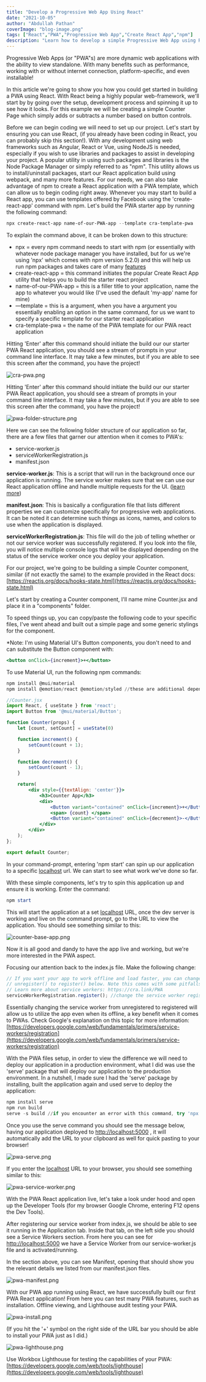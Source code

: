 ```yaml
---
title: "Develop a Progressive Web App Using React"
date: "2021-10-05"
author: "Abdullah Pathan"
coverImage: "blog-image.png"
tags: ["React","PWA","Progressive Web App","Create React App","npm"]
description: "Learn how to develop a simple Progressive Web App using React."
---
```


Progressive Web Apps (or "PWA"s) are more dynamic web applications with the ability to view standalone. With many benefits such as performance, working with or without internet connection, platform-specific, and even installable! 

In this article we're going to show you how you could get started in building a PWA using React. With React being a highly popular web-framework, we'll start by by going over the setup, development process and spinning it up to see how it looks. For this example we will be creating a simple Counter Page which simply adds or subtracts a number based on button controls.

Before we can begin coding we will need to set up our project. Let's start by ensuring you can use React, (if you already have been coding in React, you can probably skip this section!). With any development using web frameworks such as Angular, React or Vue, using NodeJS is needed, especially if you wish to use libraries and packages to assist in developing your project. A popular utility in using such packages and libraries is the Node Package Manager or simply referred to as "npm". This utility allows us to install/uninstall packages, start our React application build using webpack, and many more features. For our needs, we can also take advantage of npm to create a React application with a PWA template, which can allow us to begin coding right away. Whenever you may start to build a React app, you can use templates offered by Facebook using the 'create-react-app' command with npm. Let's build the PWA starter app by running the following command:

```powershell
npx create-react-app name-of-our-PWA-app --template cra-template-pwa
```
To explain the command above, it can be broken down to this structure:

- npx = every npm command needs to start with npm (or essentially with whatever node package manager you have installed, but for us we're using 'npx' which comes with npm version 5.2.0) and this will help us run npm packages and takes care of many [features](https://nodejs.dev/learn/the-npx-nodejs-package-runner)
- create-react-app = this command initiates the popular Create React App utility that helps you to build the starter react project
- name-of-our-PWA-app = this is a filler title to your application, name the app to whatever you would like (I've used the default 'my-app' name for mine)
- —template = this is a argument, when you have a argument you essentially enabling an option in the same command, for us we want to specify a specific template for our starter react application
- cra-template-pwa = the name of the PWA template for our PWA react application

Hitting 'Enter' after this command should initiate the build our our starter PWA React application, you should see a stream of prompts in your command line interface. It may take a few minutes, but if you are able to see this screen after the command, you have the project!

![cra-pwa.png](cra-pwa.png)

Hitting 'Enter' after this command should initiate the build our our starter PWA React application, you should see a stream of prompts in your command line interface. It may take a few minutes, but if you are able to see this screen after the command, you have the project!

![pwa-folder-structure.png](pwa-folder-structure.png)

Here we can see the following folder structure of our application so far, there are a few files that garner our attention when it comes to PWA's:

- service-worker.js
- serviceWorkerRegistration.js
- manifest.json

**service-worker.js**: This is a script that will run in the background once our application is running. The service worker makes sure that we can use our React application offline and handle multiple requests for the UI. ([learn more](https://developers.google.com/web/fundamentals/primers/service-workers?hl=en))

**manifest.json**: This is basically a configuration file that lists different properties we can customize specifically for progressive web applications. It can be noted it can determine such things as icons, names, and colors to use when the application is displayed.

**serviceWorkerRegistration.js**: This file will do the job of telling whether or not our service worker was successfully registered. If you look into the file, you will notice multiple console logs that will be displayed depending on the status of the service worker once you deploy your application.

For our project, we're going to be building a simple Counter component, similar (if not exactly the same) to the example provided in the React docs: [https://reactjs.org/docs/hooks-state.html](https://reactjs.org/docs/hooks-state.html)

Let's start by creating a Counter component, I'll name mine Counter.jsx and place it in a "components" folder.

To speed things up, you can copy/paste the following code to your specific files, I've went ahead and built out a simple page and some generic stylings for the component.

*Note: I'm using Material UI's Button components, you don't need to and can substitute the Button component with:

```jsx
<button onClick={increment}>+</button>
```

To use Material UI, run the following npm commands:

```powershell
npm install @mui/material
npm install @emotion/react @emotion/styled //these are additional dependencies for me to get Material UI working with the Counter component
```

```jsx
//Counter.jsx
import React, { useState } from 'react';
import Button from '@mui/material/Button';

function Counter(props) {
    let [count, setCount] = useState(0)

    function increment() {
        setCount(count + 1);
    }

    function decrement() {
        setCount(count - 1);
    }

    return(
        <div style={{textAlign: 'center'}}>
            <h3>Counter App</h3>
            <div>
                <Button variant="contained" onClick={increment}>+</Button>
                <span> {count} </span>
                <Button variant="contained" onClick={decrement}>-</Button>
            </div>
        </div>
    );
};

export default Counter;
```

In your command-prompt, entering 'npm start' can spin up our application to a specific [localhost](http://localhost) url. We can start to see what work we've done so far.

With these simple components, let's try to spin this application up and ensure it is working. Enter the command:

```powershell
npm start
```

This will start the application at a set [localhost](http://localhost) URL, once the dev server is working and live on the command prompt, go to the URL to view the application. You should see something similar to this:

![counter-base-app.png](counter-base-app.png)

Now it is all good and dandy to have the app live and working, but we're more interested in the PWA aspect.

Focusing our attention back to the index.js file. Make the following change:

```jsx
// If you want your app to work offline and load faster, you can change
// unregister() to register() below. Note this comes with some pitfalls.
// Learn more about service workers: https://cra.link/PWA
serviceWorkerRegistration.register(); //change the service worker registration from 'unregistered' to 'registered'
```

Essentially changing the service worker from unregistered to registered will allow us to utilize the app even when its offline, a key benefit when it comes to PWAs. Check Google's explanation on this topic for more information: [https://developers.google.com/web/fundamentals/primers/service-workers/registration](https://developers.google.com/web/fundamentals/primers/service-workers/registration)

With the PWA files setup, in order to view the difference we will need to deploy our application in a production environment, what I did was use the 'serve' package that will deploy our application to the production environment. In a nutshell, I made sure I had the 'serve' package by installing, built the application again and used serve to deploy the application:

```powershell
npm install serve
npm run build
serve -s build //if you encounter an error with this command, try 'npx serve -s build'
```

Once you use the serve command you should see the message below, having our application deployed to [http://localhost:5000](http://localhost:5000) , it will automatically add the URL to your clipboard as well for quick pasting to your browser!

![pwa-serve.png](pwa-serve.png)

If you enter the [localhost](http://localhost) URL to your browser, you should see something similar to this:

![pwa-service-worker.png](pwa-service-worker.png)

With the PWA React application live, let's take a look under hood and open up the Developer Tools (for my browser Google Chrome, entering F12 opens the Dev Tools).

After registering our service worker from index.js, we should be able to see it running in the Application tab. Inside that tab, on the left side you should see a Service Workers section. From here you can see for [http://localhost:5000](http://localhost:5000) we have a Service Worker from our service-worker.js file and is activated/running.

In the section above, you can see Manifest, opening that should show you the relevant details we listed from our manifest.json files.

![pwa-manifest.png](pwa-manifest.png)

With our PWA app running using React, we have successfully built our first PWA React application! From here you can test many PWA features, such as installation. Offline viewing, and Lighthouse audit testing your PWA.

![pwa-install.png](pwa-install.png)

(If you hit the '+' symbol on the right side of the URL bar you should be able to install your PWA just as I did.)

![pwa-lighthouse.png](pwa-lighthouse.png)

Use Workbox Lighthouse for testing the capabilities of your PWA: [https://developers.google.com/web/tools/lighthouse](https://developers.google.com/web/tools/lighthouse)